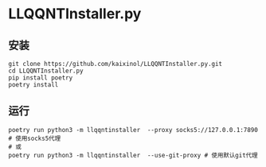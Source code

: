 # LLQQNTInstaller.py
## 安装
```commandline
git clone https://github.com/kaixinol/LLQQNTInstaller.py.git
cd LLQQNTInstaller.py
pip install poetry
poetry install
```
## 运行
```commandline
poetry run python3 -m llqqntinstaller  --proxy socks5://127.0.0.1:7890 # 使用socks5代理
# 或
poetry run python3 -m llqqntinstaller  --use-git-proxy # 使用默认git代理
```
